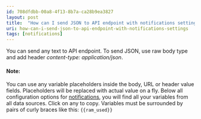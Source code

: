 ```yaml
---
id: 708dfdbb-00a8-4f13-8b7a-ca28b9ea3827
layout: post
title:  "How can I send JSON to API endpoint with notifications settings?"
uri: how-can-i-send-json-to-api-endpoint-with-notifications-settings
tags: [notifications]
---
```


You can send any text to API endpoint. To send JSON, use raw body type and add header _content-type: application/json_.

<!-- more -->

#### Note:

You can use any variable placeholders inside the body, URL or header value fields. Placeholders will be replaced with actual value on a fly. Below all configuration options for [notifications](f7277d70-7b35-489b-b378-009a690e0a3f), you will find all your variables from all data sources. Click on any to copy. Variables must be surrounded by pairs of curly braces like this: `{{ram_used}}`